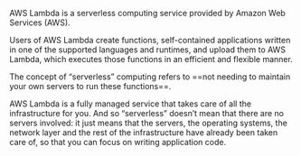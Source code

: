 AWS Lambda is a serverless computing service provided by Amazon Web Services (AWS). 

Users of AWS Lambda create functions, self-contained applications written in one of the supported languages and runtimes, and upload them to AWS Lambda, which executes those functions in an efficient and flexible manner.

The concept of “serverless” computing refers to ==not needing to maintain your own servers to run these functions==. 

AWS Lambda is a fully managed service that takes care of all the infrastructure for you. And so “serverless” doesn’t mean that there are no servers involved: it just means that the servers, the operating systems, the network layer and the rest of the infrastructure have already been taken care of, so that you can focus on writing application code.

